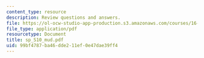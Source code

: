 ```yaml
---
content_type: resource
description: Review questions and answers.
file: https://ol-ocw-studio-app-production.s3.amazonaws.com/courses/16-01-unified-engineering-i-ii-iii-iv-fall-2005-spring-2006/99bf4787ba46dde211ef0e47dae39ff4_sp_S10_mud.pdf
file_type: application/pdf
resourcetype: Document
title: sp_S10_mud.pdf
uid: 99bf4787-ba46-dde2-11ef-0e47dae39ff4
---
```


